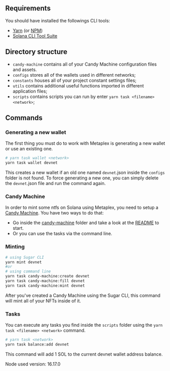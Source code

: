 ## Requirements
You should have installed the followings CLI tools:
  - [Yarn](https://yarnpkg.com/) (or [NPM](https://docs.npmjs.com/cli/))
  - [Solana CLI Tool Suite](https://docs.solana.com/cli/install-solana-cli-tools)


## Directory structure
- `candy-machine` contains all of your Candy Machine configuration files and assets.
- `configs` stores all of the wallets used in different networks;
- `constants` houses all of your project constant settings files;
- `utils` contains additional useful functions imported in different application files;
- `scripts` contains scripts you can run by enter `yarn task <filename> <network>`;

## Commands

### Generating a new wallet
The first thing you must do to work with Metaplex is generating a new wallet or use an existing one.
```sh
# yarn task wallet <network>
yarn task wallet devnet
```
This creates a new wallet if an old one named `devnet`.json inside the `configs` folder is not found. To force generating a new one, you can simply delete the `devnet`.json file and run the command again. 

### Candy Machine
In order to mint some ntfs on Solana using Metaplex, you need to setup a [Candy Machine](https://docs.metaplex.com/programs/candy-machine/overview). You have two ways to do that:
  - Go inside the [candy-machine](https://github.com/yomi-digital/solana-nft/tree/main/candy-machine) folder and take a look at the [README](https://github.com/yomi-digital/solana-nft/blob/main/candy-machine/README.md) to start.
  - Or you can use the tasks via the command line.


### Minting
```sh
# using Sugar CLI 
yarn mint devnet
#or
# using command line
yarn task candy-machine:create devnet
yarn task candy-machine:fill devnet
yarn task candy-machine:mint devnet
```
After you've created a Candy Machine using the Sugar CLI, this command will mint all of your NFTs inside of it.

### Tasks
You can execute any tasks you find inside the `scripts` folder using the `yarn task <filename> <network>` command.
```sh
# yarn task <network>
yarn task balance:add devnet
```

This command will add 1 SOL to the current devnet wallet address balance.

Node used version: 16.17.0